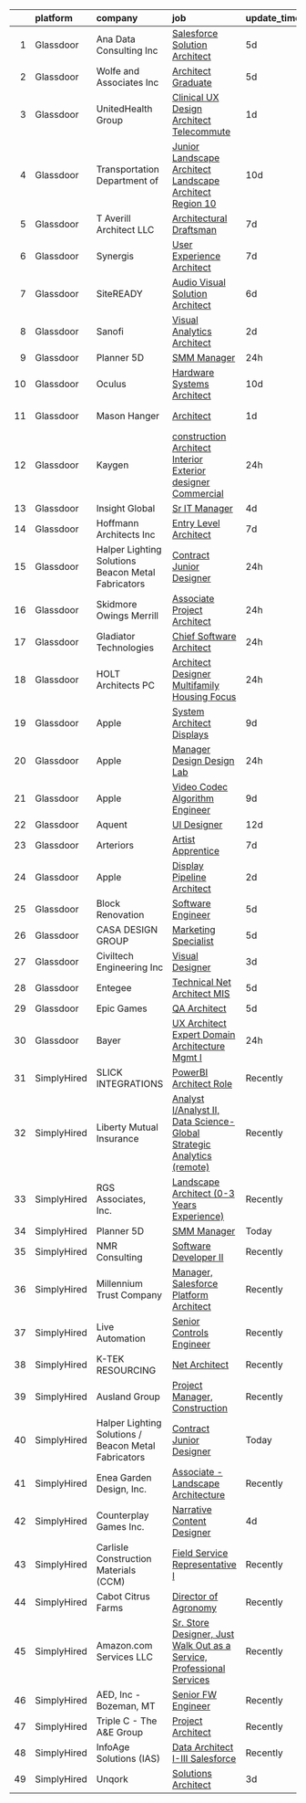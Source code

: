 

|    | platform    | company                                              | job                                                                                                                                                                                                                                                                                                                                                                                                                                                                                                                                                                                                                                                                                                                                                                                                                                                                                                                                                                                                                                                                                                                                                                                                                                                                                                                                                                                                                                                                          | update_time   | location               |
|---:|:------------|:-----------------------------------------------------|:-----------------------------------------------------------------------------------------------------------------------------------------------------------------------------------------------------------------------------------------------------------------------------------------------------------------------------------------------------------------------------------------------------------------------------------------------------------------------------------------------------------------------------------------------------------------------------------------------------------------------------------------------------------------------------------------------------------------------------------------------------------------------------------------------------------------------------------------------------------------------------------------------------------------------------------------------------------------------------------------------------------------------------------------------------------------------------------------------------------------------------------------------------------------------------------------------------------------------------------------------------------------------------------------------------------------------------------------------------------------------------------------------------------------------------------------------------------------------------|:--------------|:-----------------------|
|  1 | Glassdoor   | Ana Data Consulting Inc                              | [Salesforce Solution Architect](https://www.glassdoor.com/partner/jobListing.htm?pos=114&ao=1110586&s=58&guid=000001837dd4eb80b58d6c4c372101f5&src=GD_JOB_AD&t=SR&vt=w&ea=1&cs=1_c03b749a&cb=1664263449919&jobListingId=1008153627392&cpc=2CAED5C921A5F994&jrtk=3-0-1gdut9qtv2f38001-1gdut9qvchaq3800-e817c594dc8557ef--6NYlbfkN0CE4oJ6ADOgzMo6rVWG1sja39QP9hSoep3-VANbPJrAxhmQQ9Er9BBEJWYAYblSvB1fFJrUXDlpOBek6CrXTSI0VEoQsvaiD1nzY_tIjio5oR5EubavtdeSR1l85ZZD7XIc5C37VfXvP03aGwsluVdYt1jwO0Jz0T7MS_4iVNPKqy0CzXs3DOGKjQoTYH-52WAencDW0FQW6syX1j-wTvzj_AWK_tYHKpsdPoRF3tcfpU7W5S91LKzmQ6v6ZExDKEhcOp_vuWVe7joFTc2j8ZHJpn-br79SSXQutlpDSNMQ7-SRtoqCnCHSx25pRBPguwrcC9AxZK5xY2rtPQFIELyKw6Feahrwl5tYwF7-J7grF7szXy47U6EXpmSVifnq953W8ZGJn3WPR9DWoHY_09Ktmh-CAE3-o4sUvPPaGa8Qv-1_eLRZukaCb4UgyTxC7CnYjaLapqbUD8094wfiA0II_hZ4XyucroZgoqZYD2EULCgyNwEs3VwB1g7Aq0SzEHTNo8IuG1oi8A%3D%3D)                                                                                                                                                                                                                                                                                                                                                                                                                                                                                                                                                                                         | 5d            | Remote                 |
|  2 | Glassdoor   | Wolfe and Associates  Inc                            | [Architect Graduate](https://www.glassdoor.com/partner/jobListing.htm?pos=103&ao=1110586&s=58&guid=000001837dd4eb80b58d6c4c372101f5&src=GD_JOB_AD&t=SR&vt=w&ea=1&cs=1_51976b84&cb=1664263449916&jobListingId=1008154474786&cpc=0FDC0B3BE6F17F6B&jrtk=3-0-1gdut9qtv2f38001-1gdut9qvchaq3800-34ea176248ac4f1a--6NYlbfkN0DSuD1-i6yOw0A_spq0-wUw3pG4wGEpwghfMfT3FNG6r9av4v2MNC0Ecwcxp_prGNIGBXOiz6RfGdMmgJK0YlNIvrYD4PuYzqhohxCMI72P9S9N31pSoJXeVeAM10v0R3baZ8M5C3dlqOl0xjXQmtgBREtEySAY3R7l419Bpbc8fLYnmgPpTk2PwJ1zLmOqPbaxQ8XbMOTxSZMHwROOR6uzqBvdv-mcT8M6q3x29SRGP6j0TAlLXRrrWINyqeUVJBolzSclVnkb90X3ypimEfgRuTSCGALSUgJYbUTY3fNA62Qbp1_59LQrMQiVfusWdg7UISMWgYFkhD7dlJkHXfsobNVpFX1gVXOm_BXXv3T15bMjWO58vIL-Tu2Te4NtXvyui-3T_mFgeR4LBCaikAHBpOh8PnHGgF_JmrCLc9XlcfMmg0kJ_SOSxoF5_Kt0t1AY4S8IkNGmzaGPWiOoUQyEVZog8tBZQ0CxJsR0TOvh5AGblk7_wkTsaAAfhraelcY-sraKhQzeeq092jvCmqfmiJ6Ytq45IAeCeJF8va334QbDI5LABjBViTNqjXsZFeM%3D)                                                                                                                                                                                                                                                                                                                                                                                                                                                                                                                                                  | 5d            | Fort Wayne, IN         |
|  3 | Glassdoor   | UnitedHealth Group                                   | [Clinical UX Design Architect   Telecommute](https://www.glassdoor.com/partner/jobListing.htm?pos=116&ao=1110586&s=58&guid=000001837dd4eb80b58d6c4c372101f5&src=GD_JOB_AD&t=SR&vt=w&cs=1_9aa8925a&cb=1664263449919&jobListingId=1008160407195&cpc=2CAED5C921A5F994&jrtk=3-0-1gdut9qtv2f38001-1gdut9qvchaq3800-4443db0a2bbe3520--6NYlbfkN0C8O9VKdOj_1Zh75e9_CvYhSsWVxS1Pvi5WUWhsf4w7FJvt2herunrAFBR2lpVAffBtYzsZr0xHGui1wf0b7ZMGC1LfZ-N4g-7hib_uab3OXvP8NHtDxv7WsL9gTAwXxg-z1oDDTSza6k2x0zB__WqnKBEEtmETqlc3iThWYKUnpK79kMpZAgPL3Lhl9KABesdQk2CT44XgZeE6GinLP6zbQimTRIcQ4zf02Wdc0Th_hHpV3TMHuwX_raYelEsPjmWyqWRESXIqFrpFsb2UG6p6Hj7QqvUy7Rg_NcxJNQ9K9xncXmnwbD_3m5tG4XosJuFGFfvHmsYcWNdh-2M1l4lpmDcXi28KykgwsE3WTmJyRlBAvZmdtyb0blVLnE6SE8zNk14iw4KBxBBvZBa-12BnIRod1sb0GdfQjzfcG26GaF6ROd6PSrbSk6hxSo6W_xRiULdzk8Jqug%3D%3D)                                                                                                                                                                                                                                                                                                                                                                                                                                                                                                                                                                                                                                                 | 1d            | Raleigh, NC            |
|  4 | Glassdoor   | Transportation  Department of                        | [Junior Landscape Architect Landscape Architect  Region 10 ](https://www.glassdoor.com/partner/jobListing.htm?pos=129&ao=1136043&s=58&guid=000001837dd4eb80b58d6c4c372101f5&src=GD_JOB_AD&t=SR&vt=w&cs=1_5c943361&cb=1664263449920&jobListingId=1008145093574&jrtk=3-0-1gdut9qtv2f38001-1gdut9qvchaq3800-68bac4ac6b16a0c0-)                                                                                                                                                                                                                                                                                                                                                                                                                                                                                                                                                                                                                                                                                                                                                                                                                                                                                                                                                                                                                                                                                                                                                  | 10d           |                        |
|  5 | Glassdoor   | T  Averill Architect  LLC                            | [Architectural Draftsman](https://www.glassdoor.com/partner/jobListing.htm?pos=107&ao=1110586&s=58&guid=000001837dd4eb80b58d6c4c372101f5&src=GD_JOB_AD&t=SR&vt=w&ea=1&cs=1_cd49c6c4&cb=1664263449917&jobListingId=1008148797349&cpc=87A0A889578C8297&jrtk=3-0-1gdut9qtv2f38001-1gdut9qvchaq3800-4273ad695dd39f84--6NYlbfkN0DjL0Clq0lpCo2BXjTJa-CNZsdvZz9q1qumnKqgZruiX9qIWnTyeVuPLZT1DbYIFxLShNZ3oiD0Ir8VzfnMq0k9JGk_K6wzMgoWi8DkEFgEBxCHNM2R2cLyVhyre97LKsLkzRPqA-6Ak1uJv6FVsNpFjBYW6CAeBu9COlQAG5STKVAtBirCJ1PeKTcQM71kvboJfKSv39kzT27BTcWmjPO0hygWxsAf1-x5I3-DaeM8VWbOgM6l1maDCJUpmVBR9lYYnIRx9RZDLRMxrJwLFYN6_1J4q93Og37NYXtnNvkejxCC3V7G14QIGtXq_AU5Sscxx7aj5ylphA4pGrECLxKQs-e1tat9QUDoaof-rGQXhXUicRXsPIoPkmfN3tz3YGdvjK4vEn-aq3kRPq-zQ409hDwxwx5gkjutnEceIZ3tLlbN1J1g93eqZcnQlydQuItdjN406ssMb_2Obv3lU3xM__q0-unGOrDvObKKlo_tn73E70t9ZoU0xooV5rfAkU3cmDA5IZVZOA%3D%3D)                                                                                                                                                                                                                                                                                                                                                                                                                                                                                                                                                                                               | 7d            | Annapolis, MD          |
|  6 | Glassdoor   | Synergis                                             | [User Experience Architect](https://www.glassdoor.com/partner/jobListing.htm?pos=115&ao=1110586&s=58&guid=000001837dd4eb80b58d6c4c372101f5&src=GD_JOB_AD&t=SR&vt=w&ea=1&cs=1_7e436894&cb=1664263449920&jobListingId=1008148674616&cpc=1CBFC3E34E2A31FF&jrtk=3-0-1gdut9qtv2f38001-1gdut9qvchaq3800-54939fd6ad66a2f1--6NYlbfkN0DW_ZuMbP_m-EQUZBg93ahRtEkkdXdviKhoJnsIHoZm_Bzf5R8b_260hvBh4tWqlvgubwUtsNnTTvHGjadAjaus3fVJZ5bAJK9efbS_9cejvOP3w96mGQy0l8WLlTzLQStPotbasuecw4DHYZZf0BbDOsp4KUsWCt7sB392aY1KIrueGbM6McfHN3AH_LjDpGhAnl2fzp6y_q9W_To0aS4areSiz0svM7yENHqklPcmPV9KSxJaleKj-ozS-4PgM03qb4Iil8C29wL2bgnFKbjwQ0RS6NJUAHoQTi7jrimpmRcw2esg8gV9OpS0fA_TtBIzen2LlfDbyhts-vF_gfUuVJwYl1QRYj9dd3RxEVsAYHmA78BPtFRUVm0T3sT5C0_q52tntAjZu-Awe8SenfnFX_HpzRVttCe6KLpLupY-gur8C_4JnG3V_Nm41nsI8dh3h2xQjXVIWE-ACcqofN23LPmVbt8WAjDsfYlpuhONxiTEJKSLCAa5JzED5Edwa4pQ6B0Xl4JajsO71qWZu0GI)                                                                                                                                                                                                                                                                                                                                                                                                                                                                                                                                                                                         | 7d            | Remote                 |
|  7 | Glassdoor   | SiteREADY                                            | [Audio Visual Solution Architect](https://www.glassdoor.com/partner/jobListing.htm?pos=102&ao=1110586&s=58&guid=000001837dd4eb80b58d6c4c372101f5&src=GD_JOB_AD&t=SR&vt=w&ea=1&cs=1_be91f3c8&cb=1664263449916&jobListingId=1008152013315&cpc=BCE4811A78D39AF3&jrtk=3-0-1gdut9qtv2f38001-1gdut9qvchaq3800-f8da22d6084f53b1--6NYlbfkN0CEkq9ErVNbJpsjymSAorrcIbhIuxAwQJnRg2deGtmrybZJYh17pfCdakm76au72fVl40M8oJmskUUze52ScoaSKRi_zWyE9nACbcTqnfB3Yfd2KvmXX_0T-Lug_8bODzvIZz-_9KVMmxPgm2pl7A8WfqX5w-BqdMlrh-eNxKetFiziaZKEWMu1ULo08zY8PpA8QgwobCbIauYenOWvzn1QAXRqLAkisyLIYzYFhtY0TraY_ReQ8h_KgG6vAc2JqZc-YEb54f0KIPGSq4Q_x7Nr01vwMyNcDp5eOHp3g7JeEPjJgBj_d7t1IsZNMVINeYwF2_6RpezWMPkwekc3yTjEa-74UZxt03a0QgwAVP4E4CW_kRgcNlFPGjABq928Goc-IaJlOe2OqBkFE688agE8LLQBxZ5ZjIcDmzuC7jTAp7lcNNwYRGbHyEo3woWBu-mx9GBQqxsQz4Vbw8Oha-jYnhYJm5BmKCWp-QH5dY3qs30KMuUZW7bX4sjX7QqsY890wzJ3DP5_06DdoB0eg1FJ7TAlcJInS_Y%3D)                                                                                                                                                                                                                                                                                                                                                                                                                                                                                                                                                                     | 6d            | Remote                 |
|  8 | Glassdoor   | Sanofi                                               | [Visual Analytics Architect](https://www.glassdoor.com/partner/jobListing.htm?pos=106&ao=1110586&s=58&guid=000001837dd4eb80b58d6c4c372101f5&src=GD_JOB_AD&t=SR&vt=w&cs=1_61cec3ce&cb=1664263449917&jobListingId=1008159582779&cpc=2F9DD8B511C89582&jrtk=3-0-1gdut9qtv2f38001-1gdut9qvchaq3800-d381ccc180830ab3--6NYlbfkN0C0xan_tKoKpHlPk2i4OCCo2ULsOmeqWWaTHcPP_CkOCc2oqmmfJ2KN2f_PyxN_4Rz7NZV81Cj932DQxUcjVGufVQejQsyZdg9DinkuCG6vTcFUr9ZwoaxvKwBgfW7xCyKqlEKsLapRlZs2WBHQOvOWUr2E2CceBNkO0rlEtU0JVEqunSiI_y2dKe745ZWJS18cxvfftsbziFJIWx6E1uEIFtHco-HcW7wsyhNeTwQiwRNEoPMz_gL4WJif0gb8TRv5ie8pKC_UFYxuPvNiY7rcJjsNC6xlZJME5hmD2mrVFZw49LwN5pQUf-U4qpWPgkJdbC61vOzsRHGJpv5fU93V6kaaRpdBaarzD1-uUsjfbt02WfJCSaETj0lb7MvOxpHXTdKJbTjVfILJ1BJB2-3fg2-6mRLc8uSK1-qI6ky1yZ3kAqotkH2k7vDndtmpJ5Q%3D)                                                                                                                                                                                                                                                                                                                                                                                                                                                                                                                                                                                                                                                                               | 2d            | Bridgewater, NJ        |
|  9 | Glassdoor   | Planner 5D                                           | [SMM Manager](https://www.glassdoor.com/partner/jobListing.htm?pos=127&ao=1136043&s=58&guid=000001837dd4eb80b58d6c4c372101f5&src=GD_JOB_AD&t=SR&vt=w&ea=1&cs=1_d0c430e8&cb=1664263449920&jobListingId=1008163073226&jrtk=3-0-1gdut9qtv2f38001-1gdut9qvchaq3800-5b862788642a59e9-)                                                                                                                                                                                                                                                                                                                                                                                                                                                                                                                                                                                                                                                                                                                                                                                                                                                                                                                                                                                                                                                                                                                                                                                            | 24h           | Remote                 |
| 10 | Glassdoor   | Oculus                                               | [Hardware Systems Architect](https://www.glassdoor.com/partner/jobListing.htm?pos=110&ao=1110586&s=58&guid=000001837dd4eb80b58d6c4c372101f5&src=GD_JOB_AD&t=SR&vt=w&cs=1_7ca10740&cb=1664263449918&jobListingId=1008145711590&cpc=5EFBB0462F9C6B7A&jrtk=3-0-1gdut9qtv2f38001-1gdut9qvchaq3800-a5ff94d743749279--6NYlbfkN0DYl4UJW4r1Vl7FEn6T9F-rD9lpC-0oMJVSiWjK_MGUd8e8cHXcpv6KPyjLHZEfqkW8BcrHOl7-vU7vBGkdD_Nax1SK0cUbvts2_TSlE2IgnfTfkATA4YpWZkdoalk1_NkXxsrUKCyLdz1zhwQs33M8woH-m4ZLERf9Ij1Yzx83pbaIx8XqYh1D0qMDB6-8JDnXSQCen_9M2RnP_Aa--Ran40rOdt1i_mzs_nxGzZ8vREajcJsxzU7YpTJfA3FommhxYuVibZMejyKH0rilBeQSBaM8eY26Yu1gwZtIjpyOntWVgZo7YVPkR2pmyFRwDMqEG6eDfc8SE484BaKLjcJNnP9cujSeb6VPxfTL8GzPrLIB9ZxcW_8qfCUrHDiVoLBSKbhP1rwcDT1wZz2XQEkx-MbCQ1iTIe91oyyX4yRMlcQ2KSV-bb52oxLo6TD0Ahb7CTF0X-zvkdLjoiAbREFF0lZvACtrsKDb9NItUzNLJpOuVvZ7DN7ppmTz-ZEz6SXymCa92IzVFBRIIDaJ9Io0lfKGDwhIH03jgL9Lx49487lNcfC_MC1ubg56eGYxNA0UWxgVPEDrFTwjAJUl6uMiuz73Jor7xZ-C92xU1KM9uauaIxNNr_R62Yvv71-RuU62SD2xAtOBZHhZvyxy8RPqlFS_kSmLTIqwDUcvbN-ueaNW_Lnauyd7WfGZosg4B_1Ty2LCZbHzS8VjxPaxa9o9o2hZroIic1NRQ9jJGFNACif-drwDIW4aysrx-Lu-BRQYTc0TOPtsud4kEFc6eL2JXAZIPBgoPniBGYJh6HDo8NYDwHPzidx1LCpKPjRQMCIpZiFzPPcouJvkGJefbjEX3A2xW7ZsHrv4q09iB3NtDnyzhfNG-NXNdgyUz_PKZ1E-Mp6LoiVW0L_Bp12L8pyKK8IDCZ-nQ8nW_-qKAnCswL37EFW_vONKl83MhtlAOSURah2Ugn-6lmqxVlI895NFqP9cWrCRH34XbX2eGRlubyqiRP46YOY8zuz-nYYgrtYsBxgm-q0Fdiuv_fznSvULmwDrikxvwUycIIBcvyrflKQhhAlasN4txnkMrcHvqYSYbnM_CcDGug%3D%3D) | 10d           | Remote                 |
| 11 | Glassdoor   | Mason   Hanger                                       | [Architect](https://www.glassdoor.com/partner/jobListing.htm?pos=111&ao=1110586&s=58&guid=000001837dd4eb80b58d6c4c372101f5&src=GD_JOB_AD&t=SR&vt=w&ea=1&cs=1_7162a93f&cb=1664263449919&jobListingId=1008160489285&cpc=6193B0C32834B022&jrtk=3-0-1gdut9qtv2f38001-1gdut9qvchaq3800-1d3e5bc4fa2b9ceb--6NYlbfkN0A0nDLgUcljZWVYwR3C25ucjncE8hhK73nrLAy6bvJCJL0JMmGpz7MieSDMa5kqfTiRwWfG9yB1iBCFSaDLaR5hwCat6Io2UZ5BGl7YB2fafq4MXJp0WlvfgR84fhqZc-NpSSS9qXMAOQCMjAjym9fiRsy6nPmPlVhVpj0_gVoT5MXLMNuzvjbciQjR04y11OkAXhwyLsS7buPnB9dpFOuHmNdEinp3gJf8109Jdb3jlCRiKaHc5VlZ5IkLMJNNgwiK8uhqpttneSbZKnnEFJBuuQDJ0Iq50IhUWLxI3lR3cacKnTxgozsmVHTeLqMmadQG5ay_X40K3ER7qTt-cNxlPhI57vzMDsJv6zrwCkiphk7tqK01XzeUaxk-1q8Q29pGLatRRi5rk65UZFPjYnmhFKqEiJShtdZT6gIMbYZWBamHrQNXKLVcjQADBF_6OJsdfF_iujlXVFG13uInt7qX45yCgUSYa4rP5oo_lQZFMhUyZ3gj0AUrJ0Y1g6ita_DMuVwVk9czZ0pOzqwX241E1EiwyEwTCpZTl-gR3gvRcME5tNZCOoDHmClxfCY0IMCV851DqIYX6gxE-IO6868AeDWEthFwAe-j_pjFtnDqlKgHltlr2lHN8nKYen5PBaU6FgTI3YCGyDosvOVLl9xUw7rNENiA5fWxMfO9evwgcYqyrF2I9RlTEs0fL--AfN1p6gL7BwkOlD-BmN1WRr-JPjN5iWBpHdOKad9e11oiN3A4g-V4TjBiIQTOInsc1YI%3D)                                                                                                                                                                                                                                                                                                                                                           | 1d            | Lexington, KY          |
| 12 | Glassdoor   | Kaygen                                               | [construction Architect   Interior   Exterior designer  Commercial](https://www.glassdoor.com/partner/jobListing.htm?pos=113&ao=1110586&s=58&guid=000001837dd4eb80b58d6c4c372101f5&src=GD_JOB_AD&t=SR&vt=w&ea=1&cs=1_8b903ea7&cb=1664263449919&jobListingId=1008163404916&cpc=0FE1F5EA2BC84A01&jrtk=3-0-1gdut9qtv2f38001-1gdut9qvchaq3800-35753ae0cc24fcac--6NYlbfkN0DnlPV7QUTCWdKuIJzmELfVYl3Q47lQqD3bFm5fkBoxwGonBVD7Eb1UWXyWQEO4ZF--xs4ADoF-nhUNPuMCRMei0j4jGqAzAtVCUFMIno9-pkqC0CJbmXSxG9ayBiymkWPNnTzOOrB2KElDzvqXRWRJ98jdxahtr3FFgTXncZVM0F876OPiZh-8Dya8O7y10HgqaZk6TD3dc5mYZxORnE7sw4Og4YWktO1YwoCON9HJwvg2taprDYsGz0Se7XtAMFjOw6T4rAcLfx7v2sBvzFEvY5QgVUw6-Mfp8k6ycMQwMFAXI4-fnDn7M5Pr9CJcxzK9FfUfeTPgScHURu3Hr8IMKR7NR_poS63dqEoLIaaHnJkc86h6yxWw8CcVvArFhtxSARVWClbL-nhLVBm3m87-IFSdsx7Nmzred5ee7T7q-FQgJe7u8_C3HAk3yHiIa3zDqo6UeuTB3eYAA35OC_luSmlNS9-9XqrJDTwH6zg9vSaWk8o18QpNTZePm1qYXGboDypbuTJNNqG5swoWHD20whtp9YV1go0%3D)                                                                                                                                                                                                                                                                                                                                                                                                                                                                                                                                   | 24h           | Georgetown, KY         |
| 13 | Glassdoor   | Insight Global                                       | [Sr  IT Manager](https://www.glassdoor.com/partner/jobListing.htm?pos=120&ao=1110586&s=58&guid=000001837dd4eb80b58d6c4c372101f5&src=GD_JOB_AD&t=SR&vt=w&ea=1&cs=1_91013609&cb=1664263449920&jobListingId=1008156987897&cpc=3BA4CE39D5B5DEF5&jrtk=3-0-1gdut9qtv2f38001-1gdut9qvchaq3800-6d8330ed637187f4--6NYlbfkN0BKkHZu3wF05EeDimN_p6sYpKCMArvwa95YdH7UpkaBCtCWJvibIeBnqK_hfo6xOHXs3g5o6nVYCZEuXiI8R9u3AYHzlbF76VjuUJESXwy4BYTsRde7-NksENt7lc4iSi7ZjcVlwwp9ivuR1HRqOFSwrAsRvEE7eqb3ZcQq5DarSnvfFpv_LYoocOoyiP4ADwGnxsG8F-YWbU0af356yWVekKkY6WrSB1sfHDkfTd26Ww9ZnPHNH3klwP2yXQSEl2FPVkm8fCUAiMWeLF09oLRiWZFkUTIeTFXWrAz-IsQLLlWFDRPO_b4KpX2ccpjT8VS173SLunec_ZuQ_z-QEMkFIDEbpkufBrzgLdSZiabp_558c4Xgmc7syC3u7DFqshUyEq0ZBng9YDRMvX2IZp0SEvcBsZSbHwi4NzxIQ8hrGrTyeS39sh588IJhUOCLG8crpE1YgF2wHFtPUjyj-WU8CQCPO63OhG8hM5vnDGof5TZYUltUjR3Gbt-vBahvv6kBhZbBYsKwPt-yWUgrGkYl)                                                                                                                                                                                                                                                                                                                                                                                                                                                                                                                                                                                                    | 4d            | Remote                 |
| 14 | Glassdoor   | Hoffmann Architects  Inc                             | [Entry Level Architect](https://www.glassdoor.com/partner/jobListing.htm?pos=125&ao=1136043&s=58&guid=000001837dd4eb80b58d6c4c372101f5&src=GD_JOB_AD&t=SR&vt=w&ea=1&cs=1_86b46bd7&cb=1664263449920&jobListingId=1008149632085&jrtk=3-0-1gdut9qtv2f38001-1gdut9qvchaq3800-f9b8e827bd0d69fa-)                                                                                                                                                                                                                                                                                                                                                                                                                                                                                                                                                                                                                                                                                                                                                                                                                                                                                                                                                                                                                                                                                                                                                                                  | 7d            | Alexandria, VA         |
| 15 | Glassdoor   | Halper Lighting Solutions   Beacon Metal Fabricators | [Contract Junior Designer](https://www.glassdoor.com/partner/jobListing.htm?pos=108&ao=1110586&s=58&guid=000001837dd4eb80b58d6c4c372101f5&src=GD_JOB_AD&t=SR&vt=w&ea=1&cs=1_6a913050&cb=1664263449918&jobListingId=1008163113787&cpc=BBD63848FB84346C&jrtk=3-0-1gdut9qtv2f38001-1gdut9qvchaq3800-17fe77e7cb0a102f--6NYlbfkN0Bo_CM2a8GgFIiw_-9fb5ug3xmG_MFCzpxBl7ntROtVZUFbZz-LXqZjiY8kVmZrnKocnOP3dT_CcygVabhrmubIBjO5GZ0AIipsP_re7_KqwuBPHbGcW2zxYS_Ju6323hRVVew0pKA3kJB9Rg5_nSF6ePl9HAA3YXLKlKymIDAQotbcjA-euK9dqTWg54yh7EA1rx0-vOt0GiKqwdAgpsKwwITde-9bhn1PVMM8VzO6a47_VWSRUlZpTwK07ysHTJe1cYVbkQtYboRau9_gVsGr2z5yP1gMP8Oodfwb2QLBNIX1Fah3_0zXP__OporydQZzFFNsR1FeahxU22AMfGPXxSFDD7v2gTH12layesOZr_h41S2-U1t_SOhQ3Gpp3FwZNN9GHwlxG-kOfQKcHeNY1qYe-b3wu1MJdrdhRXYXlOgEQ4i_l_4MatG_LYDpVUeJVJSpttCmMDXGCwdgla_sp9BjXgZy9sKvfxWVaAPO9grgl8xhFI_Egm-4iHuU5NYtBcrkN61XGg%3D%3D)                                                                                                                                                                                                                                                                                                                                                                                                                                                                                                                                                                                              | 24h           | Cleveland, OH          |
| 16 | Glassdoor   | Skidmore  Owings   Merrill                           | [Associate   Project Architect](https://www.glassdoor.com/partner/jobListing.htm?pos=121&ao=1136043&s=58&guid=000001837dd4eb80b58d6c4c372101f5&src=GD_JOB_AD&t=SR&vt=w&cs=1_15285949&cb=1664263449920&jobListingId=1008163273181&jrtk=3-0-1gdut9qtv2f38001-1gdut9qvchaq3800-ab2ad97eb7c7c943-)                                                                                                                                                                                                                                                                                                                                                                                                                                                                                                                                                                                                                                                                                                                                                                                                                                                                                                                                                                                                                                                                                                                                                                               | 24h           | San Francisco, CA      |
| 17 | Glassdoor   | Gladiator Technologies                               | [Chief Software Architect](https://www.glassdoor.com/partner/jobListing.htm?pos=104&ao=1110586&s=58&guid=000001837dd4eb80b58d6c4c372101f5&src=GD_JOB_AD&t=SR&vt=w&ea=1&cs=1_91dd2a12&cb=1664263449917&jobListingId=1008163581623&cpc=6945AE2F4B03E059&jrtk=3-0-1gdut9qtv2f38001-1gdut9qvchaq3800-0cdf8c591ccd67fb--6NYlbfkN0DdLn5tXN_RiyJSiFodarGZFJKa8s6F6AK0THPBWp05MQKkzbdPHw-c1Zymo34pyIpdhVgIPRA1CaZZQs5-XxQtZZSzNc2YGcdlEf6hoN5qsd6DUVtj3vi7FQzpMwkuJfDy5tuW-kf4IakpKiZ9ak0Oueq-rKxgmmD_vxKF0ZO3FqLNQRisPFFD8t_ii6KfjVhgtM6a7h6oZWUo1fPFvbCOwSl1tY2ycHnj1K26dcLA-rnClfoOpcb2ZQBaKRfX9WFWSMzxSs4bD9Vkyo_BqV_M7thhtJ486ZeA8doTDE-5J-lmO0eJsWSUakJw3taWLYeOiXy1ZfMOABtm2oTr7ZNhy5ZTZ7H8z8jZDAg3u-gLBqByQ1ryii2LEu11CK2b77rixGbpnU3asRC7FlEJq72eaVXJA1NMqjgDEZWqcW2cXclVlFK-TSbd-KjFRVzDluCpOlxkjRZ_fIupbCwRMtFNtmprPNPFNbkhotj5xhw8ygj1Lu_jvOC-nWSi7PJd9-L7ujPMmwKhAKPpIhFJazuS)                                                                                                                                                                                                                                                                                                                                                                                                                                                                                                                                                                                          | 24h           | Snoqualmie, WA         |
| 18 | Glassdoor   | HOLT Architects  PC                                  | [Architect Designer  Multifamily Housing Focus ](https://www.glassdoor.com/partner/jobListing.htm?pos=101&ao=1110586&s=58&guid=000001837dd4eb80b58d6c4c372101f5&src=GD_JOB_AD&t=SR&vt=w&ea=1&cs=1_26db802b&cb=1664263449916&jobListingId=1008162835370&cpc=8AB0429CAB925439&jrtk=3-0-1gdut9qtv2f38001-1gdut9qvchaq3800-287abd4f6422e7a6--6NYlbfkN0AgEceJvf5BYv6s7Pl1TnG24QA4lhBYUnUyYWizmnkLRMLcT-a2wY8LoBS0OKtYr0FhSM5pK4g4Tmsg2N-VhGWs1SSkFegmlh62mYYrbwlfgGpcxy2xN-jfMH5nWi1RcN_GH80cFj-05OfP_mQOgm-oQxVFndP4Krr0T6ZzfTOUl2i3jRSMnIJEUZx51Qqifa9WRscWGyJ1UPHIBvUZzCkPVsUJIjn0KwylahFnl0VmAsK099qy3SzfOfUNZ_5HaEs597OpzTfOWk-Hi-PZcfqS0BLIbVGeCeUmt6F_bOXVRXzmDeocrcAAp-IJjfW1bij7Z327PqRusgcvxgxswYSNDVTKGt3L7mFReDZ05ah0TDIJQKORZ5l3oiVza0VhBFqZ1Ak5-yYD1h9FVcGwjau7B96MYlHE3Lx4BMtdesYxdoIwn-WDXVn4kBydazrZM2ETHp9Xtqpkqygm_Cmer2rKGIMY2dWcnqq3WLHEWDm3zpIYo0LV_4XTTpK9FtGxz5Z9q65TDgs86J0zV3cKjHWU)                                                                                                                                                                                                                                                                                                                                                                                                                                                                                                                                                                    | 24h           | Ithaca, NY             |
| 19 | Glassdoor   | Apple                                                | [System Architect   Displays](https://www.glassdoor.com/partner/jobListing.htm?pos=130&ao=1136043&s=58&guid=000001837dd4eb80b58d6c4c372101f5&src=GD_JOB_AD&t=SR&vt=w&cs=1_33d062b1&cb=1664263449920&jobListingId=1008146904385&jrtk=3-0-1gdut9qtv2f38001-1gdut9qvchaq3800-d00a8b672213d0e1-)                                                                                                                                                                                                                                                                                                                                                                                                                                                                                                                                                                                                                                                                                                                                                                                                                                                                                                                                                                                                                                                                                                                                                                                 | 9d            | Cupertino, CA          |
| 20 | Glassdoor   | Apple                                                | [Manager  Design   Design Lab](https://www.glassdoor.com/partner/jobListing.htm?pos=128&ao=1136043&s=58&guid=000001837dd4eb80b58d6c4c372101f5&src=GD_JOB_AD&t=SR&vt=w&cs=1_0d3b8d9e&cb=1664263449920&jobListingId=1008162386870&jrtk=3-0-1gdut9qtv2f38001-1gdut9qvchaq3800-f3ee566fe53fd53f-)                                                                                                                                                                                                                                                                                                                                                                                                                                                                                                                                                                                                                                                                                                                                                                                                                                                                                                                                                                                                                                                                                                                                                                                | 24h           | Cupertino, CA          |
| 21 | Glassdoor   | Apple                                                | [Video Codec Algorithm Engineer](https://www.glassdoor.com/partner/jobListing.htm?pos=124&ao=1136043&s=58&guid=000001837dd4eb80b58d6c4c372101f5&src=GD_JOB_AD&t=SR&vt=w&cs=1_3ce585ac&cb=1664263449920&jobListingId=1008146904466&jrtk=3-0-1gdut9qtv2f38001-1gdut9qvchaq3800-d9292b9c70fbd8db-)                                                                                                                                                                                                                                                                                                                                                                                                                                                                                                                                                                                                                                                                                                                                                                                                                                                                                                                                                                                                                                                                                                                                                                              | 9d            | Cupertino, CA          |
| 22 | Glassdoor   | Aquent                                               | [UI Designer](https://www.glassdoor.com/partner/jobListing.htm?pos=118&ao=1110586&s=58&guid=000001837dd4eb80b58d6c4c372101f5&src=GD_JOB_AD&t=SR&vt=w&cs=1_9dc46c40&cb=1664263449920&jobListingId=1008139496612&cpc=AC285F3A3ECA6BB0&jrtk=3-0-1gdut9qtv2f38001-1gdut9qvchaq3800-f006cd2606270603--6NYlbfkN0DMrcEu7yrtATojKJA7cEzGQ3FdRGWLh0CZQInL4ECGI9gD0Wolx9R2v-Aex0-GK06ekWQPZIsVD_4WLscpL12_UGRFc_z-WsQKT5a6JhVs9yPfj5QMGC2TqLHhB090uoGCPy5OguNr4bl1cdHJJxOtIE2rTBp77IEAjWWr_aTEveRTwMvPHjf6wXGajl0LwRlolF1eBht8dBpSYuGsS1YRDu10MB3tW4Bh_Qn2piLa6YqH1VW9_RbLQS31tccUDzq_m2aGKN2BS8kFWiqLAtCcyrNDGodHynPgLjhxuPiF4Rs7mOlgweel7HfHPjYRVdkzlnEHGs0nBBu_2LMxc6jcXTgdY413PYJinyCMqqetK9VsKn3vJ_CIL322dTXIuj6oUp1Q2iY9vrF0_C8NHd5DaLI6zrgK04jOCAzVEk9PvimamiwQ9aaoWhtGapQNm6MHwAikNsTSEA%3D%3D)                                                                                                                                                                                                                                                                                                                                                                                                                                                                                                                                                                                                                                                                                | 12d           | Seattle, WA            |
| 23 | Glassdoor   | Arteriors                                            | [Artist Apprentice](https://www.glassdoor.com/partner/jobListing.htm?pos=123&ao=1136043&s=58&guid=000001837dd4eb80b58d6c4c372101f5&src=GD_JOB_AD&t=SR&vt=w&ea=1&cs=1_da7e0436&cb=1664263449920&jobListingId=1008149084416&jrtk=3-0-1gdut9qtv2f38001-1gdut9qvchaq3800-434433a4c5b0786a-)                                                                                                                                                                                                                                                                                                                                                                                                                                                                                                                                                                                                                                                                                                                                                                                                                                                                                                                                                                                                                                                                                                                                                                                      | 7d            | Natick, MA             |
| 24 | Glassdoor   | Apple                                                | [Display Pipeline Architect](https://www.glassdoor.com/partner/jobListing.htm?pos=109&ao=1110586&s=58&guid=000001837dd4eb80b58d6c4c372101f5&src=GD_JOB_AD&t=SR&vt=w&cs=1_f7521631&cb=1664263449918&jobListingId=1008159703270&cpc=451933188B21919D&jrtk=3-0-1gdut9qtv2f38001-1gdut9qvchaq3800-897363c5b19472ee--6NYlbfkN0BvKrLyj5gPmtZO9T8euul8TCxuuKNOtzRJOomxnwSEodTz2Bc-sPZl8WPllYOnI2gQ00IsSD3aleg93NtpTnPPX2CRjtEcr0KIWPJN8ouET0c19NHN5rLphmwauKsZzRKdvfGWESfOLqAceonK3y6BqOcQhmEeggu0h3DRSB3--JbSA8hqn7QqxebbDdYDHPU-ck-sTVsY9TDFvYC083_rEZZzA4pVAmc0bGuW3iTh4cpeWJxg39nZHe_auicqzBiuYacFK2jeVLvKj6-JXPiYFobmQlRE3v-FxtRHuKMMacEnGWKMjIwIUTVqtmgf0GdG-iUlHEHuvan_KTQ1A8U0BS7AYQ2r5MnBTgLDYUNryhJUeDfj2PWAkm92niHhEx3jGYPhYQr8WP7gl8vkay_w7w_xp9y5EZqvevctz7IvSi0NZ1-7dG8005i3iZ6zNk7eOk2aJfm7760sQ0piK_0_7AuHIQFs-xU1_DZHZxsVsd-D2J9MjaJLexRtq60PNOiVisDUwlAm1oYgN92ZM54jZcFo79VpMi-qQIcDBNllBOPyt0F0OxRpCSBjZ4BkUzH1iubsXVN7oTs7MSC5DkZBJNMTcv57n0JIpMgbLxdMDkrAR1zTXTxjuPGbSgR3y3Dko3ixqZrtrGjFqvSvGMO46033dH1FKA2iRbc2vG3TVFEpUTSwy_glQsNDzMidCua_2F55vqWvQyHT0hS5NGPFMHb5aOHcy5nd5UDqf8RW-jj1mOGjon3NwhR02kOJNMhXE6E6dwReSEepFT8XEyDF5KuEY321UpVH3EzGsfNnCunlan-tzwYoBB9RmQryKAuYH6P0LYdnoeBA9gNsVFIf_uARKO27uR7yKYx8g8c-qGHVMWhnjGnRJOjX6BScC-PAKQSOmbCba5EruGmnskh39xH4cO6ytTjywJbcsDLKp4X-CEA4jYgiDe-9wsRS0K23ZP33gRR5R3TBp8hLNH6a)                                                                                                                             | 2d            | San Diego, CA          |
| 25 | Glassdoor   | Block Renovation                                     | [Software Engineer](https://www.glassdoor.com/partner/jobListing.htm?pos=117&ao=1110586&s=58&guid=000001837dd4eb80b58d6c4c372101f5&src=GD_JOB_AD&t=SR&vt=w&cs=1_000d0aa0&cb=1664263449920&jobListingId=1008154142836&cpc=334ABAF5D42DC775&jrtk=3-0-1gdut9qtv2f38001-1gdut9qvchaq3800-7d8b2a90a50f4720--6NYlbfkN0DG4ntHtB_rMsnfhgmnSvK2brktLme1L4SiDeJjQ-izrVOLqRJ5-yjE7k3D6lhaa8_J3pgvDJHP5H-MADYFachrejPfbp5HoCJw7NV7nUX33JSFR2BVoN8YQ-gntRO6p8FvYyhoJZnbcr-xzlfrUnmXtBELe_tLchT4_6Aezqvg6-ttLYTcHxgRPLg-MrFu-GhBKYqZe4c67wU2don1R7lDHtNeivvBmJX3KmgW5tVA7yENvErfXexhcoXyKjPOiDEIfhpDZ8Moq1EPreG-REZjrsvP1GEuRJ2XfVD9Eua_FqPX9h9dttAvpw3UEZ7U6KQOF5vg1hg1g_hq_DiGrjzaoQbouWHU52GoxnuYUMdQp46APd1DDJDCp73Xs_O_oWASdWw1q5d7qESS-Hm7v02b28TBjWfmqWRC04RPLv5pfS3st0E7dddaQB9uLSLrJtb6EIpezMpVdwlcO_MPxsFkaPxgMccAXXmFQudifel1lGsa3Ovzp7y1UjtcgcVgBtHDQgfhM7MG4o-CCn_G58SIAFppEIW9QzJ_PdDR4cvdiBQ-ZtgOEiKpxDCidC_2n_zU9npB2PHhaaAeEBJYFwItdp84cYBaZWt36PUADtqluJfyUuJ57JhjuBcPO5aRC-0MKiPu2bDgdoBHFgmBvQFohND35XuBirA-QQCw1BYrAy1kmc51bpXSFXPfyWAIOgr-OFbo9BV1oKKW10aryil8ZbLR4E0le2qUUnGdZ_NBQk6YrLqK0ZLK_tICfMO_eDTiRpbPvSHMB2l8mrZ6AlMTx2yrsYq_cQ1X0mEvhYqo2NZ8neiKC_oyJF-kbwjAI3aEmLnYwFc2yngpG5kMuouuwwBHMlH_kPr6HR2LpM7OsqRL-Fhyj7mm0Sxpvg6qfXvHofYsc1kCh2f6PrOc0vTf3TnVRLAh_EZvUdvCZx06c4I9GNkbsdgSLt5NrPmrfIno_kkHz1A15So-l6TNxNL8l8RMpARuKRlkgvdmbJ3n6g%3D%3D)                                                                                                          | 5d            | New York, NY           |
| 26 | Glassdoor   | CASA DESIGN GROUP                                    | [Marketing Specialist](https://www.glassdoor.com/partner/jobListing.htm?pos=112&ao=1110586&s=58&guid=000001837dd4eb80b58d6c4c372101f5&src=GD_JOB_AD&t=SR&vt=w&ea=1&cs=1_e021eb61&cb=1664263449919&jobListingId=1008153878102&cpc=7AD1D84939BBEEF3&jrtk=3-0-1gdut9qtv2f38001-1gdut9qvchaq3800-3af6c854f5393ff8--6NYlbfkN0AtR68e5gWpPxoovZgA7Udo-dcymoK0NpHFMpIgh7LYz4iBD93GHeZ_6cU2c18R1H1j73pBbmwckNyytZ-nOChncxSFkYE-wfYuvH-nvI-CTLhh0FEk0TMoWviDodHlIlQr-SYYNBx7ELUJ1epTArMSAS2TEZEe3IKNRPT8SUWyVQdw9QZOmB3pQ7qSWHXr9z_TOQ10lftv0jAMAJRyN7ptbp5KzjWU34PyNGfzi1nTCG6UpOu2_G-z9e4o-0PKf-Xblu4RMHbHEyvcGH8YSVbhb0Kkl483iowrYhj2eRbfcc7uaLGdp72m3-BVZ2zOYW6-WLfH9euaGZGwCkR4ht8W1-OEtRxOYQqJkHHyTzX_YWVcRzDKD8QpS6JwAcfuc9xSJlekw4vVmHLHCUMFa24TbWkF0U2J79Py-dFbn_aLVneKLYH6hN30iiI7U-zIHg_4yH38Dq6DngWyKCJWHtJrb2niutv2iYmU7wesYi0AMiEwpQQrRbs21opinattAo8%3D)                                                                                                                                                                                                                                                                                                                                                                                                                                                                                                                                                                                                                | 5d            | Boston, MA             |
| 27 | Glassdoor   | Civiltech Engineering  Inc                           | [Visual Designer](https://www.glassdoor.com/partner/jobListing.htm?pos=105&ao=1110586&s=58&guid=000001837dd4eb80b58d6c4c372101f5&src=GD_JOB_AD&t=SR&vt=w&ea=1&cs=1_a246a1ab&cb=1664263449917&jobListingId=1008158470622&cpc=07D58528F3898F33&jrtk=3-0-1gdut9qtv2f38001-1gdut9qvchaq3800-dce856162c5d9c34--6NYlbfkN0BzyiZbiuML3GXV_IMPDw3uYzpz9TFv5d_THROTaI7-Eyd7WJTkeuVfrLMXWPduVdvYuBjB93frQTwp8LNcq9b-8jKlPEc_buHWIAWSNT7ZTd_8YiZ_nAWzOtCzzVRGvz5S3BabDcOqso3kRsq4274EsOxK9mm3U-V1AaSGjeFXwPferKK86LuDtnGIMaK026uAaNKZo3QjwYJTJ07f0JQLqSxPSPbY1koMZTwJy-e9pueIiYg61gcXl2K6tijTalxm2meAsGRFijNUtVCywqKIufcT_1b6P2et3AH9dk4uzdlRTbu-EElrhLMRhbu-O2zh1vDkYDvUf2VftlSm-L7sO5DUKsbkF6C1QpnJdrMg7C9EBo5L5CEq6aYf2Ik3HwFRHsWWXYQbAjjUQ7CJtzNzKO6autrPHQyAKo8h5Yt20lGbxav4gsVN70U9u3r_fdOEQ4tvX0bXgGGU7nc0S3Prg0tFPvALx6ZjFgE1shz_gUb1Z4B9_FKPxriJasupC2g%3D)                                                                                                                                                                                                                                                                                                                                                                                                                                                                                                                                                                                                                     | 3d            | Itasca, IL             |
| 28 | Glassdoor   | Entegee                                              | [Technical  Net Architect MIS](https://www.glassdoor.com/partner/jobListing.htm?pos=119&ao=1110586&s=58&guid=000001837dd4eb80b58d6c4c372101f5&src=GD_JOB_AD&t=SR&vt=w&ea=1&cs=1_a203e0ba&cb=1664263449920&jobListingId=1008154534911&cpc=AC285F3A3ECA6BB0&jrtk=3-0-1gdut9qtv2f38001-1gdut9qvchaq3800-426b6bf5b8e7c50d--6NYlbfkN0D6OzZjpD_hbicRkMZwNNvvxSeL23iIfvaC4EytleQ8zDIpz0YQ5KbISa7_Zvw6kCziFT0V5bTfr7bvcY4VX3qOekCAHIEXc3JZPgqHJs3r62q51DpnLtAK7Q7YsRV3wAS6bdwDOQ5_ZseKlanUx0XDmku0c2_ISfgilpY1Fko_STK0vLQwg13OzYyv8H5hEL05ZbAFUmR4wTRe6JJMvB2zdwv26HVce7M8Qo0jjWgBHBTJ70WaVB4NXKtb_t-4lTnhK5sLP60L5zSVm-l813gTzkQN04NFZYOPlxfNpSTFrTiPeQpXNKK14OM58xYigyITvXUv_aWd2lB5a-JCe9X-G19to3OZMX-qI5QTi-nrW1MppkSbUr2J6CmvWaII4iSyfnlvfkuBXfH48veIP3py9ka7J0XZAKjHvSqUpJrp340a96cpZQxYNwkH9PD94wbsLkCbTyu_W2xm9qBQDnmOw7e7QxL0yTGpdeQ6eWAq4LEzVuN9-JzNzypTV9N-iCN1q8pbHUDvF3uK5S2zP_q2)                                                                                                                                                                                                                                                                                                                                                                                                                                                                                                                                                                                      | 5d            | Norwell, MA            |
| 29 | Glassdoor   | Epic Games                                           | [QA Architect](https://www.glassdoor.com/partner/jobListing.htm?pos=122&ao=1136043&s=58&guid=000001837dd4eb80b58d6c4c372101f5&src=GD_JOB_AD&t=SR&vt=w&cs=1_1c1f8761&cb=1664263449920&jobListingId=1008153884396&jrtk=3-0-1gdut9qtv2f38001-1gdut9qvchaq3800-cd98e35c4db02eb3-)                                                                                                                                                                                                                                                                                                                                                                                                                                                                                                                                                                                                                                                                                                                                                                                                                                                                                                                                                                                                                                                                                                                                                                                                | 5d            | Cary, NC               |
| 30 | Glassdoor   | Bayer                                                | [UX Architect  Expert    Domain   Architecture Mgmt   I](https://www.glassdoor.com/partner/jobListing.htm?pos=126&ao=1136043&s=58&guid=000001837dd4eb80b58d6c4c372101f5&src=GD_JOB_AD&t=SR&vt=w&cs=1_5b1cb39e&cb=1664263449920&jobListingId=1008163374664&jrtk=3-0-1gdut9qtv2f38001-1gdut9qvchaq3800-c878275fd612779d-)                                                                                                                                                                                                                                                                                                                                                                                                                                                                                                                                                                                                                                                                                                                                                                                                                                                                                                                                                                                                                                                                                                                                                      | 24h           | Saint Louis, MO        |
| 31 | SimplyHired | SLICK INTEGRATIONS                                   | [PowerBI Architect Role](https://www.simplyhired.com/job/KuyS2mLBQJRO3aADrQsPOjffwqJ0fpjWWSuJSqBQFNFwWgjiJggncg?q=visual+architect)                                                                                                                                                                                                                                                                                                                                                                                                                                                                                                                                                                                                                                                                                                                                                                                                                                                                                                                                                                                                                                                                                                                                                                                                                                                                                                                                          | Recently      | Remote                 |
| 32 | SimplyHired | Liberty Mutual Insurance                             | [Analyst I/Analyst II, Data Science-Global Strategic Analytics (remote)](https://www.simplyhired.com/job/jDgEJJh3ADdoOmlduTVKUNnEf3W2Tt-8fiFcGtAQe-8xE9Z4-yj3-w?q=visual+architect)                                                                                                                                                                                                                                                                                                                                                                                                                                                                                                                                                                                                                                                                                                                                                                                                                                                                                                                                                                                                                                                                                                                                                                                                                                                                                          | Recently      | Dover, NH +5 locations |
| 33 | SimplyHired | RGS Associates, Inc.                                 | [Landscape Architect (0-3 Years Experience)](https://www.simplyhired.com/job/8YBvg5oV3sX90O0TUwE8I6aMIOrOX8fhw-3d8ke_uKTFMew5i4Yvtg?q=visual+architect)                                                                                                                                                                                                                                                                                                                                                                                                                                                                                                                                                                                                                                                                                                                                                                                                                                                                                                                                                                                                                                                                                                                                                                                                                                                                                                                      | Recently      | Lancaster, PA          |
| 34 | SimplyHired | Planner 5D                                           | [SMM Manager](https://www.simplyhired.com/job/MZdKLHkaP3MUZ9-c6EepwELWiOUeSm3qQE0CX-eYmf7748RcZWGkYg?q=visual+architect)                                                                                                                                                                                                                                                                                                                                                                                                                                                                                                                                                                                                                                                                                                                                                                                                                                                                                                                                                                                                                                                                                                                                                                                                                                                                                                                                                     | Today         | Remote                 |
| 35 | SimplyHired | NMR Consulting                                       | [Software Developer II](https://www.simplyhired.com/job/gF3K0ZvWnC5iLkJgathM8kR_Xr6JFFb6JYddBVtlTp8ucTWBzCADAA?q=visual+architect)                                                                                                                                                                                                                                                                                                                                                                                                                                                                                                                                                                                                                                                                                                                                                                                                                                                                                                                                                                                                                                                                                                                                                                                                                                                                                                                                           | Recently      | Huntsville, AL         |
| 36 | SimplyHired | Millennium Trust Company                             | [Manager, Salesforce Platform Architect](https://www.simplyhired.com/job/muFam6rVYw4SbY4HC4xQWgQDICbSNDszIa2tb3MUo0PbwqbSk92MWw?q=visual+architect)                                                                                                                                                                                                                                                                                                                                                                                                                                                                                                                                                                                                                                                                                                                                                                                                                                                                                                                                                                                                                                                                                                                                                                                                                                                                                                                          | Recently      | Oak Brook, IL          |
| 37 | SimplyHired | Live Automation                                      | [Senior Controls Engineer](https://www.simplyhired.com/job/RW14UB_EyNKnBbNLLS6sL8dYUfm0abMroNBUZBTObsw_iwMt8wEAiA?q=visual+architect)                                                                                                                                                                                                                                                                                                                                                                                                                                                                                                                                                                                                                                                                                                                                                                                                                                                                                                                                                                                                                                                                                                                                                                                                                                                                                                                                        | Recently      | Sterling, MA           |
| 38 | SimplyHired | K-TEK RESOURCING                                     | [Net Architect](https://www.simplyhired.com/job/1uPQilAX3V-479ff1scEi3qUbgvzFtHzO4sMIn54SywYJQnMJ_kr7w?q=visual+architect)                                                                                                                                                                                                                                                                                                                                                                                                                                                                                                                                                                                                                                                                                                                                                                                                                                                                                                                                                                                                                                                                                                                                                                                                                                                                                                                                                   | Recently      | Remote                 |
| 39 | SimplyHired | Ausland Group                                        | [Project Manager, Construction](https://www.simplyhired.com/job/8FWIn5C4C0nBq-VoedXhKjSvz5YxFxoBYJvsfVu8nZig6PvnzR-8gw?q=visual+architect)                                                                                                                                                                                                                                                                                                                                                                                                                                                                                                                                                                                                                                                                                                                                                                                                                                                                                                                                                                                                                                                                                                                                                                                                                                                                                                                                   | Recently      | Grants Pass, OR        |
| 40 | SimplyHired | Halper Lighting Solutions / Beacon Metal Fabricators | [Contract Junior Designer](https://www.simplyhired.com/job/eW6zmdfitG4Vs51YVy894s_qDjJBjTgNcI1szQ2lKlgJxxgmWaqgHA?q=visual+architect)                                                                                                                                                                                                                                                                                                                                                                                                                                                                                                                                                                                                                                                                                                                                                                                                                                                                                                                                                                                                                                                                                                                                                                                                                                                                                                                                        | Today         | Cleveland, OH          |
| 41 | SimplyHired | Enea Garden Design, Inc.                             | [Associate - Landscape Architecture](https://www.simplyhired.com/job/kHfe4whs-P6wixWAWXO0OCvNYIsdNo66hn8yz_GWbp4q6JD2Cq4ewA?q=visual+architect)                                                                                                                                                                                                                                                                                                                                                                                                                                                                                                                                                                                                                                                                                                                                                                                                                                                                                                                                                                                                                                                                                                                                                                                                                                                                                                                              | Recently      | New York, NY           |
| 42 | SimplyHired | Counterplay Games Inc.                               | [Narrative Content Designer](https://www.simplyhired.com/job/AdrzyKSyQQH9ZGStvfnhX3xlvpQNqWb48EmmKN0Jj2w-RFN0zASgiA?q=visual+architect)                                                                                                                                                                                                                                                                                                                                                                                                                                                                                                                                                                                                                                                                                                                                                                                                                                                                                                                                                                                                                                                                                                                                                                                                                                                                                                                                      | 4d            | Remote                 |
| 43 | SimplyHired | Carlisle Construction Materials (CCM)                | [Field Service Representative I](https://www.simplyhired.com/job/u8Ten0jQA27z7chH2IfpLGAvVA8ytm5UY2Bzn6YOqYa4xlNvXmLFKg?q=visual+architect)                                                                                                                                                                                                                                                                                                                                                                                                                                                                                                                                                                                                                                                                                                                                                                                                                                                                                                                                                                                                                                                                                                                                                                                                                                                                                                                                  | Recently      | Long Island, NY        |
| 44 | SimplyHired | Cabot Citrus Farms                                   | [Director of Agronomy](https://www.simplyhired.com/job/C7mnNhQNtYeRs23wzYsAuCLp6dtc6KuC_xl6WaJNfeivq_ylerSl7g?q=visual+architect)                                                                                                                                                                                                                                                                                                                                                                                                                                                                                                                                                                                                                                                                                                                                                                                                                                                                                                                                                                                                                                                                                                                                                                                                                                                                                                                                            | Recently      | Brooksville, FL        |
| 45 | SimplyHired | Amazon.com Services LLC                              | [Sr. Store Designer, Just Walk Out as a Service, Professional Services](https://www.simplyhired.com/job/6kPK1RSZzjzZHSohvR0pxeGV80JuX_TWUCH11kWuN14A5r9TUPip9Q?q=visual+architect)                                                                                                                                                                                                                                                                                                                                                                                                                                                                                                                                                                                                                                                                                                                                                                                                                                                                                                                                                                                                                                                                                                                                                                                                                                                                                           | Recently      | Remote                 |
| 46 | SimplyHired | AED, Inc - Bozeman, MT                               | [Senior FW Engineer](https://www.simplyhired.com/job/zINmUZXgScoXXgS_gyiF3t60esMGL8VWIM8nJ8Kv2CvxPHXAK-fHew?q=visual+architect)                                                                                                                                                                                                                                                                                                                                                                                                                                                                                                                                                                                                                                                                                                                                                                                                                                                                                                                                                                                                                                                                                                                                                                                                                                                                                                                                              | Recently      | Bozeman, MT            |
| 47 | SimplyHired | Triple C - The A&E Group                             | [Project Architect](https://www.simplyhired.com/job/a4E1ltVyQupAC495VhGj1e83gZ1zFAtYO0sla6XZl4XTIH4X1fxAsg?q=visual+architect)                                                                                                                                                                                                                                                                                                                                                                                                                                                                                                                                                                                                                                                                                                                                                                                                                                                                                                                                                                                                                                                                                                                                                                                                                                                                                                                                               | Recently      | Remote                 |
| 48 | SimplyHired | InfoAge Solutions (IAS)                              | [Data Architect I-III Salesforce](https://www.simplyhired.com/job/llqp9bQ4DjiD40WAvR1rEtn3qv7_T6XtTR3yvCAa3urw67Va0PywZQ?q=visual+architect)                                                                                                                                                                                                                                                                                                                                                                                                                                                                                                                                                                                                                                                                                                                                                                                                                                                                                                                                                                                                                                                                                                                                                                                                                                                                                                                                 | Recently      | Remote                 |
| 49 | SimplyHired | Unqork                                               | [Solutions Architect](https://www.simplyhired.com/job/15XEeuIYhkWjr6zNG0mdD2DO3_ZxSQfoZB2nE2mbgq5X105KiDve5w?q=visual+architect)                                                                                                                                                                                                                                                                                                                                                                                                                                                                                                                                                                                                                                                                                                                                                                                                                                                                                                                                                                                                                                                                                                                                                                                                                                                                                                                                             | 3d            | New York, NY           |